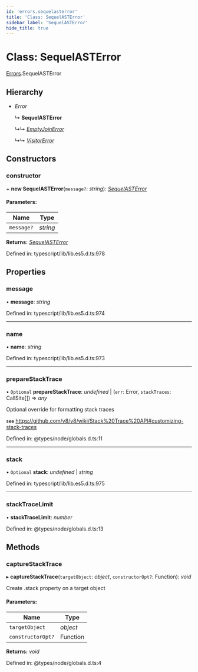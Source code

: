 ```yaml
---
id: 'errors.sequelasterror'
title: 'Class: SequelASTError'
sidebar_label: 'SequelASTError'
hide_title: true
---
```


# Class: SequelASTError

[Errors](../modules/errors.md).SequelASTError

## Hierarchy

- _Error_

  ↳ **SequelASTError**

  ↳↳ [_EmptyJoinError_](errors.emptyjoinerror.md)

  ↳↳ [_VisitorError_](errors.visitorerror.md)

## Constructors

### constructor

\+ **new SequelASTError**(`message?`: _string_):
[_SequelASTError_](errors.sequelasterror.md)

#### Parameters:

| Name       | Type     |
| ---------- | -------- |
| `message?` | _string_ |

**Returns:** [_SequelASTError_](errors.sequelasterror.md)

Defined in: typescript/lib/lib.es5.d.ts:978

## Properties

### message

• **message**: _string_

Defined in: typescript/lib/lib.es5.d.ts:974

---

### name

• **name**: _string_

Defined in: typescript/lib/lib.es5.d.ts:973

---

### prepareStackTrace

• `Optional` **prepareStackTrace**: _undefined_ \| (`err`: Error, `stackTraces`:
CallSite[]) => _any_

Optional override for formatting stack traces

**`see`**
https://github.com/v8/v8/wiki/Stack%20Trace%20API#customizing-stack-traces

Defined in: @types/node/globals.d.ts:11

---

### stack

• `Optional` **stack**: _undefined_ \| _string_

Defined in: typescript/lib/lib.es5.d.ts:975

---

### stackTraceLimit

• **stackTraceLimit**: _number_

Defined in: @types/node/globals.d.ts:13

## Methods

### captureStackTrace

▸ **captureStackTrace**(`targetObject`: _object_, `constructorOpt?`: Function):
_void_

Create .stack property on a target object

#### Parameters:

| Name              | Type     |
| ----------------- | -------- |
| `targetObject`    | _object_ |
| `constructorOpt?` | Function |

**Returns:** _void_

Defined in: @types/node/globals.d.ts:4
